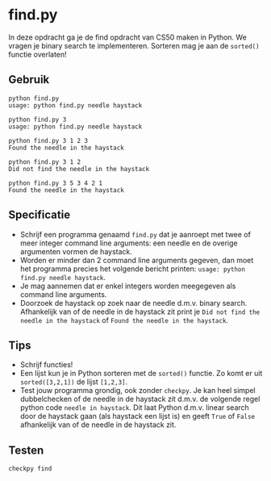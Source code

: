 # find.py

In deze opdracht ga je de find opdracht van CS50 maken in Python. We vragen je binary search te implementeren. Sorteren mag je aan de `sorted()` functie overlaten!

## Gebruik

	python find.py
	usage: python find.py needle haystack

	python find.py 3
	usage: python find.py needle haystack

	python find.py 3 1 2 3
	Found the needle in the haystack

	python find.py 3 1 2
	Did not find the needle in the haystack

	python find.py 3 5 3 4 2 1
	Found the needle in the haystack

## Specificatie

* Schrijf een programma genaamd `find.py` dat je aanroept met twee of meer integer command line arguments: een needle en de overige argumenten vormen de haystack.
* Worden er minder dan 2 command line arguments gegeven, dan moet het programma precies het volgende bericht printen: `usage: python find.py needle haystack`.
* Je mag aannemen dat er enkel integers worden meegegeven als command line arguments.
* Doorzoek de haystack op zoek naar de needle d.m.v. binary search. Afhankelijk van of de needle in de haystack zit print je `Did not find the needle in the haystack` of `Found the needle in the haystack`.


## Tips

* Schrijf functies!
* Een lijst kun je in Python sorteren met de `sorted()` functie. Zo komt er uit `sorted([3,2,1])` de lijst `[1,2,3]`.
* Test jouw programma grondig, ook zonder `checkpy`. Je kan heel simpel dubbelchecken of de needle in de haystack zit d.m.v. de volgende regel python code `needle in haystack`. Dit laat Python d.m.v. linear search door de haystack gaan (als haystack een lijst is) en geeft `True` of `False` afhankelijk van of de needle in de haystack zit.


## Testen

	checkpy find
